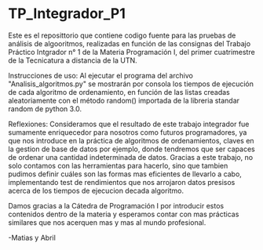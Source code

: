 # TP_Integrador_P1
Este es el reposittorio que contiene codigo fuente para las pruebas de análisis de algooritmos, realizadas en función de las consignas del Trabajo Práctico Intgrador n° 1 de la Materia Programación I, del primer cuatrimestre de la Tecnicatura a distancia de la UTN.

Instrucciones de uso:
Al ejecutar el programa del archivo "Analisis_algoritmos.py" se mostrarán por consola los tiempos de ejecución de cada algoritmo de ordenamiento, en función de las listas creadas aleatoriamente con el método random() importada de la libreria standar random de python 3.0.

Reflexiones:
Consideramos que el resultado de este trabajo integrador fue sumamente enriquecedor para nosotros como futuros programadores, ya que nos introduce en la práctica de algoritmos de ordenamientos, claves en la gestion de base de datos por ejemplo, donde tendremos que ser capaces de ordenar una cantidad indeterminada de datos. Gracias a este trabajo, no solo contamos con las herramientas para hacerlo, sino que tambien pudimos definir cuáles son las formas mas eficientes de llevarlo a cabo, implementando test de rendimientos que nos arrojaron datos presisos acerca de los tiempos de ejecucion decada algoritmo.

Damos gracias a la Cátedra de Programación I por introducir estos contenidos dentro de la materia y esperamos contar con mas prácticas similares que nos acerquen mas y mas al mundo profesional.

-Matias y Abril


